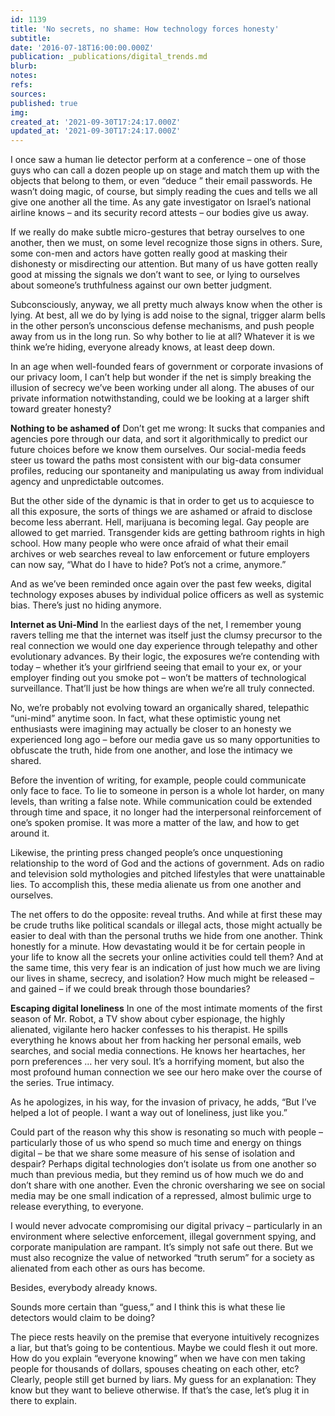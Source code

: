 ```yaml
---
id: 1139
title: 'No secrets, no shame: How technology forces honesty'
subtitle: 
date: '2016-07-18T16:00:00.000Z'
publication: _publications/digital_trends.md
blurb: 
notes: 
refs: 
sources: 
published: true
img: 
created_at: '2021-09-30T17:24:17.000Z'
updated_at: '2021-09-30T17:24:17.000Z'
---
```

I once saw a human lie detector perform at a conference – one of those guys who can call a dozen people up on stage and match them up with the objects that belong to them, or even “deduce ” their email passwords. He wasn’t doing magic, of course, but simply reading the cues and tells we all give one another all the time. As any gate investigator on Israel’s national airline knows – and its security record attests – our bodies give us away.

If we really do make subtle micro-gestures that betray ourselves to one another, then we must, on some level recognize those signs in others. Sure, some con-men and actors have gotten really good at masking their dishonesty or misdirecting our attention. But many of us have gotten really good at missing the signals we don’t want to see, or lying to ourselves about someone’s truthfulness against our own better judgment.

Subconsciously, anyway, we all pretty much always know when the other is lying. At best, all we do by lying is add noise to the signal, trigger alarm bells in the other person’s unconscious defense mechanisms, and push people away from us in the long run. So why bother to lie at all? Whatever it is we think we’re hiding, everyone already knows, at least deep down.

In an age when well-founded fears of government or corporate invasions of our privacy loom, I can’t help but wonder if the net is simply breaking the illusion of secrecy we’ve been working under all along. The abuses of our private information notwithstanding, could we be looking at a larger shift toward greater honesty?

**Nothing to be ashamed of**
Don’t get me wrong: It sucks that companies and agencies pore through our data, and sort it algorithmically to predict our future choices before we know them ourselves. Our social-media feeds steer us toward the paths most consistent with our big-data consumer profiles, reducing our spontaneity and manipulating us away from individual agency and unpredictable outcomes.

But the other side of the dynamic is that in order to get us to acquiesce to all this exposure, the sorts of things we are ashamed or afraid to disclose become less aberrant. Hell, marijuana is becoming legal. Gay people are allowed to get married. Transgender kids are getting bathroom rights in high school. How many people who were once afraid of what their email archives or web searches reveal to law enforcement or future employers can now say, “What do I have to hide? Pot’s not a crime, anymore.”

And as we’ve been reminded once again over the past few weeks, digital technology exposes abuses by individual police officers as well as systemic bias. There’s just no hiding anymore.

**Internet as Uni-Mind**
In the earliest days of the net, I remember young ravers telling me that the internet was itself just the clumsy precursor to the real connection we would one day experience through telepathy and other evolutionary advances. By their logic, the exposures we’re contending with today – whether it’s your girlfriend seeing that email to your ex, or your employer finding out you smoke pot – won’t be matters of technological surveillance. That’ll just be how things are when we’re all truly connected.

No, we’re probably not evolving toward an organically shared, telepathic “uni-mind” anytime soon. In fact, what these optimistic young net enthusiasts were imagining may actually be closer to an honesty we experienced long ago – before our media gave us so many opportunities to obfuscate the truth, hide from one another, and lose the intimacy we shared.

Before the invention of writing, for example, people could communicate only face to face. To lie to someone in person is a whole lot harder, on many levels, than writing a false note. While communication could be extended through time and space, it no longer had the interpersonal reinforcement of one’s spoken promise. It was more a matter of the law, and how to get around it.

Likewise, the printing press changed people’s once unquestioning relationship to the word of God and the actions of government. Ads on radio and television sold mythologies and pitched lifestyles that were unattainable lies. To accomplish this, these media alienate us from one another and ourselves.

The net offers to do the opposite: reveal truths. And while at first these may be crude truths like political scandals or illegal acts, those might actually be easier to deal with than the personal truths we hide from one another. Think honestly for a minute. How devastating would it be for certain people in your life to know all the secrets your online activities could tell them? And at the same time, this very fear is an indication of just how much we are living our lives in shame, secrecy, and isolation? How much might be released – and gained – if we could break through those boundaries?

**Escaping digital loneliness**
In one of the most intimate moments of the first season of Mr. Robot, a TV show about cyber espionage, the highly alienated, vigilante hero hacker confesses to his therapist. He spills everything he knows about her from hacking her personal emails, web searches, and social media connections. He knows her heartaches, her porn preferences … her very soul. It’s a horrifying moment, but also the most profound human connection we see our hero make over the course of the series. True intimacy.

As he apologizes, in his way, for the invasion of privacy, he adds, “But I’ve helped a lot of people. I want a way out of loneliness, just like you.”

Could part of the reason why this show is resonating so much with people – particularly those of us who spend so much time and energy on things digital – be that we share some measure of his sense of isolation and despair? Perhaps digital technologies don’t isolate us from one another so much than previous media, but they remind us of how much we do and don’t share with one another. Even the chronic oversharing we see on social media may be one small indication of a repressed, almost bulimic urge to release everything, to everyone.

I would never advocate compromising our digital privacy – particularly in an environment where selective enforcement, illegal government spying, and corporate manipulation are rampant. It’s simply not safe out there. But we must also recognize the value of networked “truth serum” for a society as alienated from each other as ours has become.

Besides, everybody already knows.

Sounds more certain than “guess,” and I think this is what these lie detectors would claim to be doing?

The piece rests heavily on the premise that everyone intuitively recognizes a liar, but that’s going to be contentious. Maybe we could flesh it out more. How do you explain “everyone knowing” when we have con men taking people for thousands of dollars, spouses cheating on each other, etc? Clearly, people still get burned by liars. My guess for an explanation: They know but they want to believe otherwise. If that’s the case, let’s plug it in there to explain.


